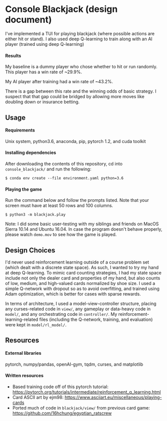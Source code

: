 # Console Blackjack (design document)
I've implemented a TUI for playing blackjack (where possible actions are either hit or stand). I also used deep Q-learning to train  along with an AI player (trained using deep Q-learning)
#### Results
My baseline is a dummy player who chose whether to hit or run randomly. This player has a win rate of ~29.9%.

My AI player after training had a win rate of ~43.2%.

There is a gap between this rate and the winning odds of basic strategy. I suspect that that gap could be bridged by allowing more moves like doubling down or insurance betting.

## Usage
#### Requirements
Unix system, python3.6, anaconda, pip, pytorch 1.2, and cuda toolkit

#### Installing dependencies
After downloading the contents of this repository, cd into `console_blackjack/` and run the following:
```
$ conda env create --file environment.yaml python=3.6
```

#### Playing the game
Run the command below and follow the prompts listed. Note that your screen must have at least 50 rows and 100 columns.
```
$ python3 -m blackjack.play
```
Note: I did some basic user-testing with my siblings and friends on MacOS Sierra 10.14 and Ubuntu 16.04. In case the program doesn't behave properly, please watch `demo.mov` to see how the game is played.
 
## Design Choices
I'd never used reinforcement learning outside of a course problem set (which dealt with a discrete state space). As such, I wanted to try my hand at deep Q-learning. To mimic card counting strategies, I had my state space include not only the dealer card and properties of my hand, but also counts of low, medium, and high-valued cards normalized by shoe size. I used a simple Q-network with dropout so as to avoid overfitting, and trained using Adam optimization, which is better for cases with sparse rewards.

In terms of architecture, I used a model-view-controller structure, placing any curses-related code in `view/`, any gameplay or data-heavy code in `model/`, and any orchestrating code in `controller/`. My reinforcement-learning-related files (including the Q-network, training, and evaluation) were kept in `model/rl_model/`.

## Resources
#### External libraries
pytorch, numpy/pandas, openAI-gym, tqdm, curses, and matplotlib

#### Written resources
- Based training code off of this pytorch tutorial: https://pytorch.org/tutorials/intermediate/reinforcement_q_learning.html
- Card ASCII art by ejm98: https://www.asciiart.eu/miscellaneous/playing-cards
- Ported much of code in `blackjack/view/` from previous card game: https://github.com/16hchung/egyptian_ratscrew

